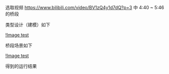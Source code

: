 选取视频 https://www.bilibili.com/video/BV1zQ4y1d7dQ?p=3 中 4:40 ~ 5:46 的桥段

类型设计（建模）如下

[!Image test](https://raw.githubusercontent.com/star20001/jwork-2021/main/W01/%E5%88%98%E7%9D%BF%E5%93%B2-202220008/hw01/uml/character.png)

桥段场景如下

[!Image test](https://raw.githubusercontent.com/star20001/jwork-2021/main/W01/%E5%88%98%E7%9D%BF%E5%93%B2-202220008/hw01/uml/timeline.png)

得到的运行结果


